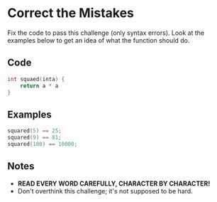 # Correct the Mistakes

Fix the code to pass this challenge (only syntax errors). Look at the examples below to get an idea of what the function should do.

## Code

```C++
int squaed(inta) {
	return a * a
}
```

## Examples

```C++
squared(5) == 25;
squared(9) == 81;
squared(100) == 10000;
```

## Notes

* **READ EVERY WORD CAREFULLY, CHARACTER BY CHARACTER!**
* Don't overthink this challenge; it's not supposed to be hard.
